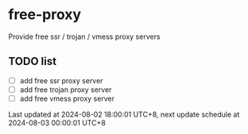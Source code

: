 
# free-proxy
Provide free ssr / trojan / vmess proxy servers


## TODO list
- [ ] add free ssr proxy server
- [ ] add free trojan proxy server
- [ ] add free vmess proxy server

Last updated at 2024-08-02 18:00:01 UTC+8, next update schedule at 2024-08-03 00:00:01 UTC+8

